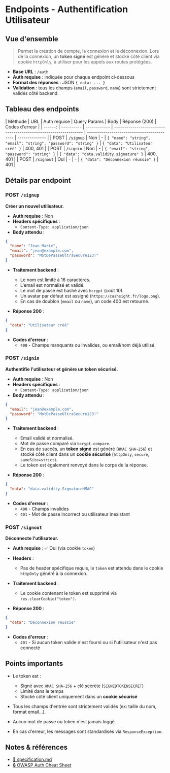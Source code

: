 # Endpoints - Authentification Utilisateur
## Vue d'ensemble
> Permet la création de compte, la connexion et la déconnexion. Lors de la connexion, un **token signé** est généré et stocké côté client via cookie `httpOnly`, à utiliser pour les appels aux routes protégées.
* **Base URL** : `/auth`
* **Auth requise** : indiquée pour chaque endpoint ci-dessous
* **Format des réponses** : JSON `{ data: ... }`
* **Validation** : tous les champs (`email`, `password`, `name`) sont strictement validés côté backend.

## Tableau des endpoints
| Méthode | URL        | Auth requise | Query Params | Body                                                            | Réponse (200)                          | Codes d'erreur |
| ------: | ---------- | ------------ | --------------------------------------------------------------- | ------------------------------------------ | -------------- |
| POST    | `/signup`  | Non          | -            | `{ "name": "string", "email": "string", "password": "string" }` | `{ "data": "Utilisateur créé" }`       | 400, 401 |
| POST    | `/signin`  | Non          | -            | `{ "email": "string", "password": "string" }`                   | `{ "data": "data.validity.signature" }`    | 400, 401       |
| POST    | `/signout` | Oui          | -            | -                                                               | `{ "data": "Déconnexion réussie" }` | 401            |

## Détails par endpoint
### POST `/signup`
**Créer un nouvel utilisateur.**
* **Auth requise** : Non
* **Headers spécifiques** :
  * `Content-Type: application/json`
* **Body attendu** :
```json
{
  "name": "Jean Marie",
  "email": "jean@example.com",
  "password": "MotDePasseUltraSecure123!"
}
```

* **Traitement backend** :
  * Le nom est limité à 16 caractères.
  * L'email est normalisé et validé.
  * Le mot de passe est hashé avec `bcrypt` (coût 10).
  * Un avatar par défaut est assigné (`https://cashsight.fr/logo.png`).
  * En cas de doublon (`email` ou `name`), un code 400 est retourné.

* **Réponse 200** :
```json
{
  "data": "Utilisateur créé"
}
```

* **Codes d'erreur** :
  * `400` - Champs manquants ou invalides, ou email/nom déjà utilisé.

### POST `/signin`
**Authentifie l'utilisateur et génère un token sécurisé.**
* **Auth requise** : Non
* **Headers spécifiques** :
  * `Content-Type: application/json`
* **Body attendu** :
```json
{
  "email": "jean@example.com",
  "password": "MotDePasseUltraSecure123!"
}
```

* **Traitement backend** :
  * Email validé et normalisé.
  * Mot de passe comparé via `bcrypt.compare`.
  * En cas de succès, un **token signé** est généré (`HMAC SHA-256`) et stocké côté client dans un **cookie sécurisé** (`httpOnly`, `secure`, `sameSite=strict`).
  * Le token est également renvoyé dans le corps de la réponse.

* **Réponse 200** :
```json
{
  "data": "data.validity.SignatureHMAC"
}
```

* **Codes d'erreur** :
  * `400` - Champs invalides
  * `401` - Mot de passe incorrect ou utilisateur inexistant

### POST `/signout`
**Déconnecte l'utilisateur.**
* **Auth requise** : ✅ Oui (via cookie `token`)

* **Headers** :
  * Pas de header spécifique requis, le `token` est attendu dans le cookie `httpOnly` généré à la connexion.

* **Traitement backend** :
  * Le cookie contenant le token est supprimé via `res.clearCookie("token")`.

* **Réponse 200** :
```json
{
  "data": "Déconnexion réussie"
}
```

* **Codes d'erreur** :
  * `401` - Si aucun token valide n'est fourni ou si l'utilisateur n'est pas connecté

## Points importants
* Le token est :
  * Signé avec `HMAC SHA-256` + clé secrète (`SIGNEDTOKENSECRET`)
  * Limité dans le temps
  * Stocké côté client uniquement dans un **cookie sécurisé**

* Tous les champs d'entrée sont strictement validés (ex: taille du nom, format email...).
* Aucun mot de passe ou token n'est jamais loggé.
* En cas d'erreur, les messages sont standardisés via `ResponseException`.


## Notes & références
* [📄 specification.md](./specification.md)
* [🔒 OWASP Auth Cheat Sheet](https://cheatsheetseries.owasp.org/cheatsheets/Authentication_Cheat_Sheet.html)